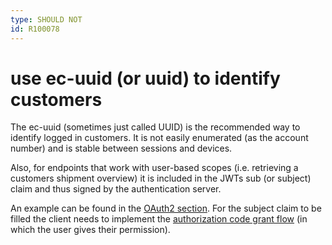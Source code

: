 ```yaml
---
type: SHOULD NOT
id: R100078
---
```


# use ec-uuid (or uuid) to identify customers

The ec-uuid (sometimes just called UUID) is the recommended way to identify logged in customers.
It is not easily enumerated (as the account number) and is stable between sessions and devices.

Also, for endpoints that work with user-based scopes (i.e. retrieving a customers shipment overview) it is included in the JWTs sub (or subject) claim and thus signed by the authentication server.

An example can be found in the [OAuth2 section](./guidelines/020_guidelines/020_authorization/1000_oauth2.md).
For the subject claim to be filled the client needs to implement the [authorization code grant flow](./guidelines/020_guidelines/020_authorization/1020_must-use-authorization-grant.md) (in which the user gives their permission).
